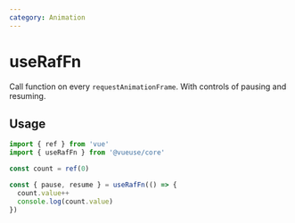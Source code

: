```yaml
---
category: Animation
---
```


# useRafFn

Call function on every `requestAnimationFrame`. With controls of pausing and resuming.

## Usage

```js
import { ref } from 'vue'
import { useRafFn } from '@vueuse/core'

const count = ref(0)

const { pause, resume } = useRafFn(() => {
  count.value++
  console.log(count.value)
})
```
